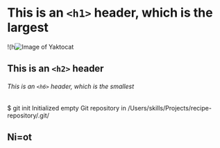 # This is an `<h1>` header, which is the largest
!(h![Image of Yaktocat](https://octodex.github.com/images/yaktocat.png)
## This is an `<h2>` header

###### This is an `<h6>` header, which is the smallest
$ git init
Initialized empty Git repository in /Users/skills/Projects/recipe-repository/.git/
<h2>Ni=ot </h2>
